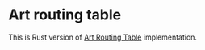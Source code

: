 # Art routing table

This is Rust version of [Art Routing Table](https://github.com/hariguchi/art)
implementation.

